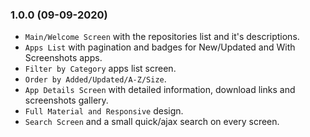### 1.0.0 (09-09-2020)
* `Main/Welcome Screen` with the repositories list and it's descriptions.
* `Apps List` with pagination and badges for New/Updated and With Screenshots apps.
* `Filter by Category` apps list screen.
* `Order by Added/Updated/A-Z/Size`.
* `App Details Screen` with detailed information, download links and screenshots gallery.
* `Full Material and Responsive` design.
* `Search Screen` and a small quick/ajax search on every screen. 
